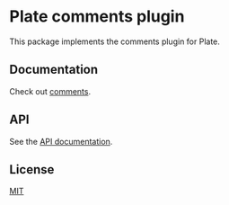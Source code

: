 # Plate comments plugin

This package implements the comments plugin for Plate.

## Documentation

Check out [comments](https://plate.udecode.io/docs/plugins/comments).

## API

See the [API documentation](https://plate-api.udecode.io/globals.html). 

## License

[MIT](../../../LICENSE)
